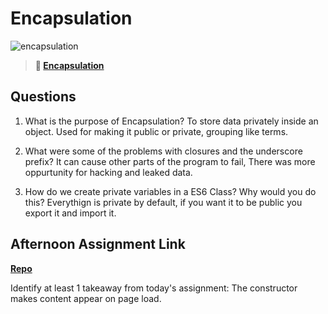 # Encapsulation

![encapsulation](https://bcw.blob.core.windows.net/public/img/journals/5838157482080222)

> **📖 [Encapsulation](https://codeworksacademy.com/fs-student-guide/resources/wk3/02-Encapsulation)**

## Questions

1. What is the purpose of Encapsulation?
To store data privately inside an object. Used for making it public or private, grouping like terms.

2. What were some of the problems with closures and the underscore prefix?
It can cause other parts of the program to fail, There was more oppurtunity for hacking and leaked data.

3. How do we create private variables in a ES6 Class? Why would you do this?
Everythign is private by default, if you want it to be public you export it and import it. 


## Afternoon Assignment Link

**[Repo](https://m-walker32.github.io/Vender/)**

Identify at least 1 takeaway from today's assignment: The constructor makes content appear on page load.
